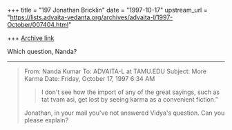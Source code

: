 +++
title = "197 Jonathan Bricklin"
date = "1997-10-17"
upstream_url = "https://lists.advaita-vedanta.org/archives/advaita-l/1997-October/007404.html"

+++
[Archive link](https://lists.advaita-vedanta.org/archives/advaita-l/1997-October/007404.html)

Which question, Nanda?

----------
> From: Nanda Kumar <nkumar at OPPENHEIMERFUNDS.COM>
> To: ADVAITA-L at TAMU.EDU
> Subject: More Karma
> Date: Friday, October 17, 1997 6:34 AM
>
> > I don't see how  the import of any of the great sayings, such as tat
> >tvam asi, get lost by seeing karma as a convenient fiction."
>
> Jonathan, in your mail you've not answered Vidya's question. Can you
> please explain?

